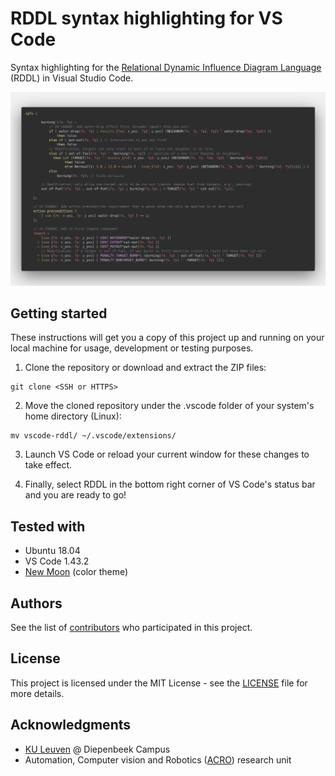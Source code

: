 # RDDL syntax highlighting for VS Code

Syntax highlighting for the [Relational Dynamic Influence Diagram Language](https://github.com/ssanner/rddlsim) (RDDL) in Visual Studio Code.

![Syntax highlighting screenshot](images/rddl_syntax.png)

## Getting started
These instructions will get you a copy of this project up and running on your local machine for usage, development or testing purposes.

1) Clone the repository or download and extract the ZIP files:  
  ```
  git clone <SSH or HTTPS>
  ```
2) Move the cloned repository under the .vscode folder of your system's home directory (Linux):
  ```
  mv vscode-rddl/ ~/.vscode/extensions/  
  ```
3) Launch VS Code or reload your current window for these changes to take effect.

4) Finally, select RDDL in the bottom right corner of VS Code's status bar and you are ready to go!

## Tested with
* Ubuntu 18.04
* VS Code 1.43.2
* [New Moon](https://taniarascia.github.io/new-moon/) (color theme)

## Authors
See the list of [contributors](https://github.com/MartijnCramer/vscode-rddl/contributors) who participated in this project.

## License
This project is licensed under the MIT License - see the [LICENSE](LICENSE) file for more details.

## Acknowledgments
* [KU Leuven](https://iiw.kuleuven.be/english/diepenbeek) @ Diepenbeek Campus
* Automation, Computer vision and Robotics ([ACRO](https://iiw.kuleuven.be/onderzoek/acro)) research unit
